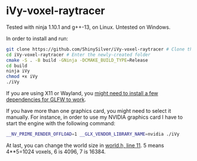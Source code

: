 # iVy-voxel-raytracer
Tested with ninja 1.10.1 and g++-13, on Linux. Untested on Windows.

In order to install and run:
```sh
git clone https://github.com/ShinySilver/iVy-voxel-raytracer # Clone this repository
cd iVy-voxel-raytracer # Enter the newly-created folder
cmake -S . -B build -GNinja -DCMAKE_BUILD_TYPE=Release
cd build
ninja iVy
chmod +x iVy
./iVy
```
If you are using X11 or Wayland, you [might need to install a few dependencies for GLFW to work](https://www.glfw.org/docs/latest/compile.html#compile_deps_wayland).

If you have more than one graphics card, you might need to select it manually. For instance, in order to use my NVIDIA graphics card I have to start the engine with the following command:
```sh
__NV_PRIME_RENDER_OFFLOAD=1 __GLX_VENDOR_LIBRARY_NAME=nvidia ./iVy
```

At last, you can change the world size in [world.h, line 11](https://github.com/ShinySilver/iVy-voxel-raytracer/blob/master/src/common/world.h#L12C9-L12C30). 5 means 4**5=1024 voxels, 6 is 4096, 7 is 16384.
